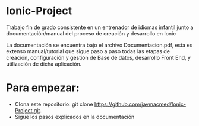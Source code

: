 # Ionic-Project
Trabajo fin de grado consistente en un entrenador de idiomas infantil junto a documentación/manual del proceso de creación y desarrollo en Ionic

La documentación se encuentra bajo el archivo Documentacion.pdf, esta es extenso manual/tutorial que sigue paso a paso todas las etapas de creación, configuración y gestión de Base de datos, desarrollo Front End, y utilización de dicha aplicación.

# Para empezar:
 - Clona este repositorio: git clone https://github.com/javmacmed/Ionic-Project.git.
 - Sigue los pasos explicados en la documentación
